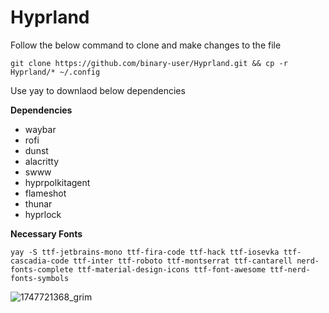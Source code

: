 # Hyprland

Follow the below command to clone and make changes to the file

```
git clone https://github.com/binary-user/Hyprland.git && cp -r Hyprland/* ~/.config
```

Use yay to downlaod below dependencies 

**Dependencies**
- waybar 
- rofi
- dunst
- alacritty
- swww
- hyprpolkitagent
- flameshot
- thunar
- hyprlock
  
**Necessary Fonts**
```
yay -S ttf-jetbrains-mono ttf-fira-code ttf-hack ttf-iosevka ttf-cascadia-code ttf-inter ttf-roboto ttf-montserrat ttf-cantarell nerd-fonts-complete ttf-material-design-icons ttf-font-awesome ttf-nerd-fonts-symbols
```

![1747721368_grim](https://github.com/user-attachments/assets/5e4e9547-b1bb-4ae5-9654-baf1a08cbfd4)
